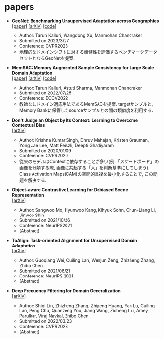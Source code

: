 # papers
- **GeoNet: Benchmarking Unsupervised Adaptation across Geographies**  
[[paper]](https://tarun005.github.io/files/papers/GeoNet.pdf)
[[arXiv]](https://arxiv.org/abs/2303.15443)
[[code]](https://github.com/ViLab-UCSD/GeoNet)  
  - Author: Tarun Kalluri, Wangdong Xu, Manmohan Chandraker  
  - Submitted on 2023/3/27  
  - Conference: CVPR2023  
  - 地理的なドメインシフトに対する頑健性を評価するベンチマークデータセットとなるGeoNetを提案.  

- **MemSAC: Memory Augmented Sample Consistency for Large Scale Domain Adaptation**  
[[paper]](https://tarun005.github.io/files/papers/MemSAC_ECCV22.pdf)
[[arXiv]](https://arxiv.org/abs/2207.12389)
[[code]](https://github.com/ViLab-UCSD/MemSAC_ECCV2022)  
  - Author: Tarun Kalluri, Astuti Sharma, Manmohan Chandraker  
  - Submitted on 2022/07/25  
  - Conference: ECCV2022  
  - 教師なしドメイン適応手法であるMemSACを提案. targetサンプルと, Memory Bankに保管したsourceサンプルとの間の類似度を利用する.

- **Don't Judge an Object by Its Context: Learning to Overcome Contextual Bias**  
[[arXiv]](https://arxiv.org/abs/2001.03152)  
  - Author: Krishna Kumar Singh, Dhruv Mahajan, Kristen Grauman, Yong Jae Lee, Matt Feiszli, Deepti Ghadiyaram  
  - Submitted on 2020/01/09  
  - Conference: CVPR2020  
  - 従来のモデルはContextに依存することが多い(例:「スケートボード」の画像を分類する際, 画像に共起する「人」を判断基準にしてしまう). Class Activation Maps(CAM)の空間的重複を最小化することで, この問題を解決する.

- **Object-aware Contrastive Learning for Debiased Scene Representation**  
[[arXiv]](https://arxiv.org/abs/2108.00049)  
  - Author: Sangwoo Mo, Hyunwoo Kang, Kihyuk Sohn, Chun-Liang Li, Jinwoo Shin  
  - Submitted on 2021/10/26  
  - Conference: NeurIPS2021  
  - (Abstract)

- **ToAlign: Task-oriented Alignment for Unsupervised Domain Adaptation**  
[[arXiv]](https://arxiv.org/abs/2106.10812)  
  - Author: Guoqiang Wei, Cuiling Lan, Wenjun Zeng, Zhizheng Zhang, Zhibo Chen  
  - Submitted on 2021/06/21  
  - Conference: NeurIPS 2021  
  - (Abstract)

- **Deep Frequency Filtering for Domain Generalization**  
[[arXiv]](https://arxiv.org/abs/2203.12198)  
  - Author: Shiqi Lin, Zhizheng Zhang, Zhipeng Huang, Yan Lu, Cuiling Lan, Peng Chu, Quanzeng You, Jiang Wang, Zicheng Liu, Amey Parulkar, Viraj Navkal, Zhibo Chen
  - Submitted on 2022/03/23  
  - Conference: CVPR2023
  - (Abstract)

